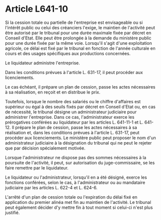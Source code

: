# Article L641-10

Si la cession totale ou partielle de l'entreprise est envisageable ou si l'intérêt public ou celui des créanciers l'exige, le maintien de l'activité peut être autorisé par le tribunal pour une durée maximale fixée par décret en Conseil d'Etat. Elle peut être prolongée à la demande du ministère public pour une durée fixée par la même voie. Lorsqu'il s'agit d'une exploitation agricole, ce délai est fixé par le tribunal en fonction de l'année culturale en cours et des usages spécifiques aux productions concernées.

Le liquidateur administre l'entreprise.

Dans les conditions prévues à l'article L. 631-17, il peut procéder aux licenciements.

Le cas échéant, il prépare un plan de cession, passe les actes nécessaires à sa réalisation, en reçoit et en distribue le prix.

Toutefois, lorsque le nombre des salariés ou le chiffre d'affaires est supérieur ou égal à des seuils fixés par décret en Conseil d'Etat ou, en cas de nécessité, le tribunal désigne un administrateur judiciaire pour administrer l'entreprise. Dans ce cas, l'administrateur exerce les prérogatives conférées au liquidateur par les articles L. 641-11-1 et L. 641-12. Il prépare le plan de cession, passe les actes nécessaires à sa réalisation et, dans les conditions prévues à l'article L. 631-17, peut procéder aux licenciements. Le ministère public peut proposer le nom d'un administrateur judiciaire à la désignation du tribunal qui ne peut le rejeter que par décision spécialement motivée.

Lorsque l'administrateur ne dispose pas des sommes nécessaires à la poursuite de l'activité, il peut, sur autorisation du juge-commissaire, se les faire remettre par le liquidateur.

Le liquidateur ou l'administrateur, lorsqu'il en a été désigné, exerce les fonctions conférées, selon le cas, à l'administrateur ou au mandataire judiciaire par les articles L. 622-4 et L. 624-6.

L'arrêté d'un plan de cession totale ou l'expiration du délai fixé en application du premier alinéa met fin au maintien de l'activité. Le tribunal peut également décider d'y mettre fin à tout moment si celui-ci n'est plus justifié.
